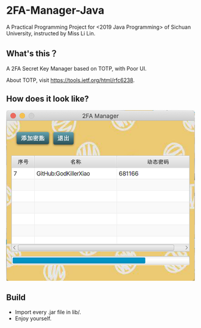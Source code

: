 # 2FA-Manager-Java
 A Practical Programming Project for <2019 Java Programming> of Sichuan University, instructed by Miss Li Lin.



## What's this？

A 2FA Secret Key Manager based on TOTP, with Poor UI.

About TOTP, visit https://tools.ietf.org/html/rfc6238.

## How does it look like?

![Figure 1](https://github.com/MrZilinXiao/2FA-Manager-Java/raw/master/figure.png)



## Build

- Import every .jar file in lib/.
- Enjoy yourself.

